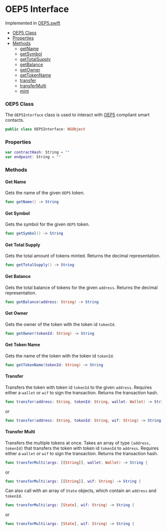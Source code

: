 # OEP5 Interface

Implemented in [OEP5.swift](https://github.com/Ryucoin/neovm-utils/blob/master/neovmUtils/Classes/OEP5.swift)

- [OEP5 Class](#oep5-class)
- [Properties](#properties)
- [Methods](#methods)
  - [getName](#get-name)
  - [getSymbol](#get-symbol)
  - [getTotalSupply](#get-total-supply)
  - [getBalance](#get-balance)
  - [getOwner](#get-owner)
  - [getTokenName](#get-token-name)
  - [transfer](#transfer)
  - [transferMulti](#transfer-multi)
  - [mint](#mint)


### OEP5 Class

The `OEP5Interface` class is used to interact with [OEP5](https://github.com/ontio/OEPs/blob/master/OEPS/OEP-5.mediawiki) compliant smart contacts.

``` swift
public class OEP5Interface: NSObject
```

### Properties

``` swift
var contractHash: String = ""
var endpoint: String = ""
```

### Methods

#### Get Name

Gets the name of the given `OEP5` token.

``` swift
func getName() -> String
```

#### Get Symbol

Gets the symbol for the given `OEP5` token.

``` swift
func getSymbol() -> String
```

#### Get Total Supply

Gets the total amount of tokens minted. Returns the decimal representation.

``` swift
func getTotalSupply() -> String
```

#### Get Balance

Gets the total balance of tokens for the given `address`. Returns the decimal representation.

``` swift
func getBalance(address: String) -> String
```

#### Get Owner

Gets the owner of the token with the token id `tokenId`.

``` swift
func getOwner(tokenId: String) -> String
```

#### Get Token Name

Gets the name of the token with the token id `tokenId`.

``` swift
func getTokenName(tokenId: String) -> String
```

#### Transfer

Transfers the token with token id `tokenId` to the given `address`. Requires either a `wallet` or `wif` to sign the transaction. Returns the transaction hash.

``` swift
func transfer(address: String, tokenId: String, wallet: Wallet) -> String
```
or
``` swift
func transfer(address: String, tokenId: String, wif: String) -> String
```

#### Transfer Multi

Transfers the multiple tokens at once. Takes an array of type `[address, tokenId]` that transfers the token with token id `tokenId` to `address`. Requires either a `wallet` or `wif` to sign the transaction. Returns the transaction hash.

``` swift
func transferMulti(args: [[String]], wallet: Wallet) -> String {
```
or
``` swift
func transferMulti(args: [[String]], wif: String) -> String {
```

Can also call with an array of `State` objects, which contain an `address` and `tokenId`.

``` swift
func transferMulti(args: [State], wif: String) -> String {
```
or
``` swift
func transferMulti(args: [State], wif: String) -> String {
```
